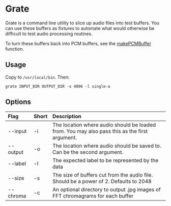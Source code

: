 # Grate

Grate is a command line utility to slice up audio files into test buffers. You can use these buffers as fixtures to automate what would otherwise be difficult to test audio processing routines.

To turn these buffers back into PCM buffers, see the [makePCMBuffer](https://github.com/chrisladd/grate/blob/master/src/Grate/Data%2BBuffers.swift) function.

## Usage

Copy to `/usr/local/bin`. Then:

```
grate INPUT_DIR OUTPUT_DIR -s 4096 -l single-a
```

## Options

| Flag | Short | Description |
|:-----|:------|:------------|
|--input  |-i | The location where audio should be loaded from. You may also pass this as the first argument.|
|--output |  -o | The location where audio should be saved to. Can be the second argument. |
| --label | -l | The expected label to be represented by the data
| --size  | -s | The size of buffers cut from the audio file. Should be a power of 2. Defaults to 2048 | 
| --chroma | -c | An optional directory to output .jpg images of FFT chromagrams for each buffer |

